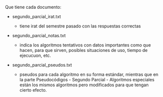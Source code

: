Que tiene cada documento:

- segundo_parcial_irat.txt
	- tiene irat del semestre pasado con las respuestas correctas

- segundo_parcial_notas.txt
	- indica los algoritmos tentativos con datos importantes como que hacen, para que sirven, posibles situaciones de uso, tiempo de ejecucuon, etc.
	

- segundo_parcial_pseudos.txt
	- pseudos para cada algoritmo en su forma estándar, mientras que en la parte Pseudocódigos - Segundo Parcial - Algoritmos especiales están los mismos algoritmos pero modificados para que tengan cierto efecto.

